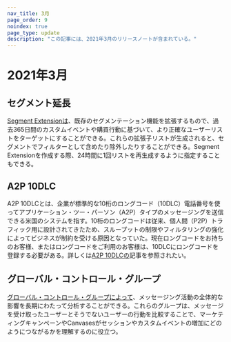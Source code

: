 ```yaml
---
nav_title: 3月
page_order: 9
noindex: true
page_type: update
description: "この記事には、2021年3月のリリースノートが含まれている。"
---
```

# 2021年3月

## セグメント延長

[Segment Extensionは]({{site.baseurl}}/user_guide/engagement_tools/segments/segment_extension)、既存のセグメンテーション機能を拡張するもので、過去365日間のカスタムイベントや購買行動に基づいて、より正確なユーザーリストをターゲットにすることができる。これらの拡張子リストが生成されると、セグメントでフィルターとして含めたり除外したりすることができる。Segment Extensionを作成する際、24時間に1回リストを再生成するように指定することもできる。

## A2P 10DLC

A2P 10DLCとは、企業が標準的な10桁のロングコード（10DLC）電話番号を使ってアプリケーション・ツー・パーソン（A2P）タイプのメッセージングを送信できる米国のシステムを指す。10桁のロングコードは従来、個人間（P2P）トラフィック用に設計されてきたため、スループットの制限やフィルタリングの強化によってビジネスが制約を受ける原因となっていた。現在ロングコードをお持ちのお客様、またはロングコードをご利用のお客様は、10DLCにロングコードを登録する必要がある。詳しくは[A2P 10DLCの]({{site.baseurl}}/user_guide/message_building_by_channel/sms/sms_setup/short_and_long_codes/#application-to-person-10-digit-long-codes-a2p-10dlc)記事を参照されたい。

## グローバル・コントロール・グループ

[グローバル・コントロール・グループによって]({{site.baseurl}}/user_guide/engagement_tools/testing/global_control_group/)、メッセージング活動の全体的な影響を長期にわたって分析することができる。これらのグループは、メッセージを受け取ったユーザーとそうでないユーザーの行動を比較することで、マーケティングキャンペーンやCanvasesがセッションやカスタムイベントの増加にどのようにつながるかを理解するのに役立つ。 